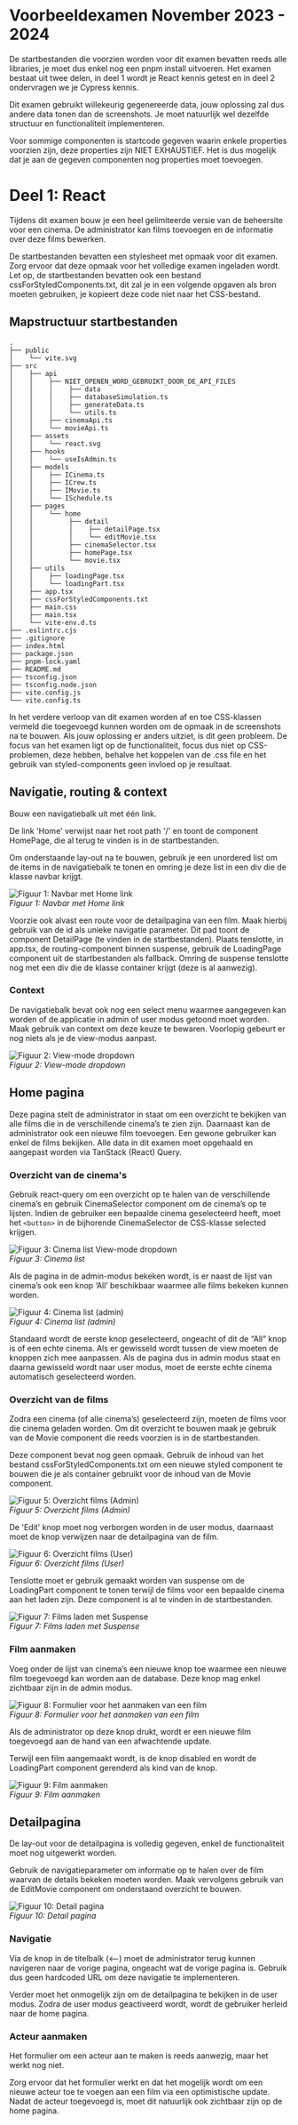 # Voorbeeldexamen November 2023 - 2024

De startbestanden die voorzien worden voor dit examen bevatten reeds alle libraries, je moet dus enkel nog een pnpm install uitvoeren.
Het examen bestaat uit twee delen, in deel 1 wordt je React kennis getest en in deel 2 ondervragen we je Cypress kennis.

Dit examen gebruikt willekeurig gegenereerde data, jouw oplossing zal dus andere data tonen dan de screenshots.
Je moet natuurlijk wel dezelfde structuur en functionaliteit implementeren.

Voor sommige componenten is startcode gegeven waarin enkele properties voorzien zijn, deze properties zijn NIET EXHAUSTIEF.
Het is dus mogelijk dat je aan de gegeven componenten nog properties moet toevoegen.

# Deel 1: React

Tijdens dit examen bouw je een heel gelimiteerde versie van de beheersite voor een cinema.
De administrator kan films toevoegen en de informatie over deze films bewerken.

De startbestanden bevatten een stylesheet met opmaak voor dit examen.
Zorg ervoor dat deze opmaak voor het volledige examen ingeladen wordt.
Let op, de startbestanden bevatten ook een bestand cssForStyledComponents.txt, dit zal je in een volgende opgaven als bron moeten gebruiken, je kopieert deze code niet naar het CSS-bestand.

## Mapstructuur startbestanden

```
.
├── public
│    └── vite.svg
├── src
│    ├── api
│    │    ├── NIET_OPENEN_WORD_GEBRUIKT_DOOR_DE_API_FILES
│    │    │    ├── data
│    │    │    ├── databaseSimulation.ts
│    │    │    ├── generateData.ts
│    │    │    └── utils.ts
│    │    ├── cinemaApi.ts
│    │    └── movieApi.ts
│    ├── assets
│    │    └── react.svg
│    ├── hooks
│    │    └── useIsAdmin.ts
│    ├── models
│    │    ├── ICinema.ts
│    │    ├── ICrew.ts
│    │    ├── IMovie.ts
│    │    └── ISchedule.ts
│    ├── pages
│    │    └── home
│    │         ├── detail
│    │         │    ├── detailPage.tsx
│    │         │    └── editMovie.tsx
│    │         ├── cinemaSelector.tsx
│    │         ├── homePage.tsx
│    │         └── movie.tsx
│    ├── utils
│    │	  ├── loadingPage.tsx
│    │	  └── loadingPart.tsx
│    ├── app.tsx
│    ├── cssForStyledComponents.txt
│    ├── main.css
│    ├── main.tsx
│    └── vite-env.d.ts
├── .eslintrc.cjs
├── .gitignore
├── index.html
├── package.json
├── pnpm-lock.yaml
├── README.md
├── tsconfig.json
├── tsconfig.node.json
├── vite.config.js
└── vite.config.ts
```

In het verdere verloop van dit examen worden af en toe CSS-klassen vermeld die toegevoegd kunnen worden om de opmaak in de screenshots na te bouwen.
Als jouw oplossing er anders uitziet, is dit geen probleem.
De focus van het examen ligt op de functionaliteit, focus dus niet op CSS-problemen, deze hebben, behalve het koppelen van de .css file en het gebruik van styled-components geen invloed op je resultaat.

## Navigatie, routing & context
Bouw een navigatiebalk uit met één link.

De link 'Home' verwijst naar het root path '/' en toont de component HomePage, die al terug te vinden is in de startbestanden.

Om onderstaande lay-out na te bouwen, gebruik je een unordered list om de items in de navigatiebalk te tonen en omring je deze list in een div die de klasse navbar krijgt.

![Figuur 1: Navbar met Home link](../Afbeeldingen/Voorbereidingsexamen%201/screenshot1_navabar_home_link.png)</br>
*Figuur 1: Navbar met Home link*

Voorzie ook alvast een route voor de detailpagina van een film. Maak hierbij gebruik van de id als unieke navigatie parameter.
Dit pad toont de component DetailPage (te vinden in de startbestanden).
Plaats tenslotte, in app.tsx, de routing-component binnen suspense, gebruik de LoadingPage component uit de startbestanden als fallback.
Omring de suspense tenslotte nog met een div die de klasse container krijgt (deze is al aanwezig).

### Context
De navigatiebalk bevat ook nog een select menu waarmee aangegeven kan worden of de applicatie in admin of user modus getoond moet worden.
Maak gebruik van context om deze keuze te bewaren. Voorlopig gebeurt er nog niets als je de view-modus aanpast.

![Figuur 2: View-mode dropdown](../Afbeeldingen/Voorbereidingsexamen%201/screenshot2_navabar_context.png)</br>
*Figuur 2: View-mode dropdown*

## Home pagina
Deze pagina stelt de administrator in staat om een overzicht te bekijken van alle films die in de verschillende cinema’s te zien zijn. Daarnaast kan de administrator ook een nieuwe film toevoegen.
Een gewone gebruiker kan enkel de films bekijken.
Alle data in dit examen moet opgehaald en aangepast worden via TanStack (React) Query.

### Overzicht van de cinema's
Gebruik react-query om een overzicht op te halen van de verschillende cinema’s en gebruik CinemaSelector component om de cinema’s op te lijsten.
Indien de gebruiker een bepaalde cinema geselecteerd heeft, moet het  `<button>` in de bijhorende CinemaSelector de CSS-klasse selected krijgen.

![Figuur 3: Cinema list View-mode dropdown](../Afbeeldingen/Voorbereidingsexamen%201/screenshot3_cinema_selector.png)</br>
*Figuur 3: Cinema list*

Als de pagina in de admin-modus bekeken wordt, is er naast de lijst van cinema’s ook een knop ‘All’ beschikbaar waarmee alle films bekeken kunnen worden.

![Figuur 4: Cinema list (admin)](../Afbeeldingen/Voorbereidingsexamen%201/screenshot4_cinema_selector_admin.png)</br>
*Figuur 4: Cinema list (admin)*

Standaard wordt de eerste knop geselecteerd, ongeacht of dit de “All” knop is of een echte cinema.
Als er gewisseld wordt tussen de view moeten de knoppen zich mee aanpassen.
Als de pagina dus in admin modus staat en daarna gewisseld wordt naar user modus, moet de eerste echte cinema automatisch geselecteerd worden.

### Overzicht van de films
Zodra een cinema (of alle cinema’s) geselecteerd zijn, moeten de films voor die cinema geladen worden.
Om dit overzicht te bouwen maak je gebruik van de Movie component die reeds voorzien is in de startbestanden.

Deze component bevat nog geen opmaak.
Gebruik de inhoud van het bestand cssForStyledComponents.txt om een nieuwe styled component te bouwen die je als container gebruikt voor de inhoud van de Movie component.

![Figuur 5: Overzicht films (Admin)](../Afbeeldingen/Voorbereidingsexamen%201/screenshot5_movie_list_admin.png)</br>
*Figuur 5: Overzicht films (Admin)*

De 'Edit' knop moet nog verborgen worden in de user modus, daarnaast moet de knop verwijzen naar de detailpagina van de film.

![Figuur 6: Overzicht films (User)](../Afbeeldingen/Voorbereidingsexamen%201/screenshot6_movie_list_user.png)</br>
*Figuur 6: Overzicht films (User)*

Tenslotte moet er gebruik gemaakt worden van suspense om de LoadingPart component te tonen terwijl de films voor een bepaalde cinema aan het laden zijn.
Deze component is al te vinden in de startbestanden.

![Figuur 7: Films laden met Suspense](../Afbeeldingen/Voorbereidingsexamen%201/screenshot7_movie_list_suspense.png)</br>
*Figuur 7: Films laden met Suspense*

### Film aanmaken
Voeg onder de lijst van cinema’s een nieuwe knop toe waarmee een nieuwe film toegevoegd kan worden aan de database.
Deze knop mag enkel zichtbaar zijn in de admin modus.

![Figuur 8: Formulier voor het aanmaken van een film](../Afbeeldingen/Voorbereidingsexamen%201/screenshot8_add_movie.png)</br>
*Figuur 8: Formulier voor het aanmaken van een film*

Als de administrator op deze knop drukt, wordt er een nieuwe film toegevoegd aan de hand van een afwachtende update.

Terwijl een film aangemaakt wordt, is de knop disabled en wordt de LoadingPart component gerenderd als kind van de knop.

![Figuur 9: Film aanmaken](../Afbeeldingen/Voorbereidingsexamen%201/screenshot9_add_movie_loading.png)</br>
*Figuur 9: Film aanmaken*

## Detailpagina
De lay-out voor de detailpagina is volledig gegeven, enkel de functionaliteit moet nog uitgewerkt worden.

Gebruik de navigatieparameter om informatie op te halen over de film waarvan de details bekeken moeten worden.
Maak vervolgens gebruik van de EditMovie component om onderstaand overzicht te bouwen.

![Figuur 10: Detail pagina](../Afbeeldingen/Voorbereidingsexamen%201/screenshot10_detail_page.png)</br>
*Figuur 10: Detail pagina*

### Navigatie
Via de knop in de titelbalk (<--) moet de administrator terug kunnen navigeren naar de vorige pagina, ongeacht wat de vorige pagina is.
Gebruik dus geen hardcoded URL om deze navigatie te implementeren.

Verder moet het onmogelijk zijn om de detailpagina te bekijken in de user modus.
Zodra de user modus geactiveerd wordt, wordt de gebruiker herleid naar de home pagina.

### Acteur aanmaken
Het formulier om een acteur aan te maken is reeds aanwezig, maar het werkt nog niet.

Zorg ervoor dat het formulier werkt en dat het mogelijk wordt om een nieuwe acteur toe te voegen aan een film via een optimistische update.
Nadat de acteur toegevoegd is, moet dit natuurlijk ook zichtbaar zijn op de home pagina.